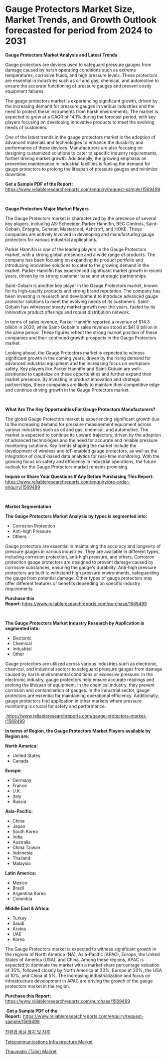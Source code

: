 <p><h1>Gauge Protectors Market Size, Market Trends, and Growth Outlook forecasted for period from 2024 to 2031</h1></p><p><strong>Gauge Protectors Market Analysis and Latest Trends</strong></p>
<p><p>Gauge protectors are devices used to safeguard pressure gauges from damage caused by harsh operating conditions such as extreme temperatures, corrosive fluids, and high pressure levels. These protectors are essential in industries such as oil and gas, chemical, and automotive to ensure the accurate functioning of pressure gauges and prevent costly equipment failures.</p><p>The gauge protectors market is experiencing significant growth, driven by the increasing demand for pressure gauges in various industries and the need to protect these instruments from harsh environments. The market is expected to grow at a CAGR of 14.1% during the forecast period, with key players focusing on developing innovative products to meet the evolving needs of customers.</p><p>One of the latest trends in the gauge protectors market is the adoption of advanced materials and technologies to enhance the durability and performance of these devices. Manufacturers are also focusing on designing customized solutions to cater to specific industry requirements, further driving market growth. Additionally, the growing emphasis on preventive maintenance in industrial facilities is fueling the demand for gauge protectors to prolong the lifespan of pressure gauges and minimize downtime.</p></p>
<p><strong>Get a Sample PDF of the Report:&nbsp;</strong> <a href="https://www.reliableresearchreports.com/enquiry/request-sample/1569499">https://www.reliableresearchreports.com/enquiry/request-sample/1569499</a></p>
<p>&nbsp;</p>
<p><strong>Gauge Protectors Major Market Players</strong></p>
<p><p>The Gauge Protectors market is characterized by the presence of several key players, including AS-Schneider, Parker Hannifin, BEC Controls, Saint-Gobain, Entegris, Genstar, Mastercool, Ashcroft, and HOKE. These companies are actively involved in developing and manufacturing gauge protectors for various industrial applications.</p><p>Parker Hannifin is one of the leading players in the Gauge Protectors market, with a strong global presence and a wide range of products. The company has been focusing on expanding its product portfolio and introducing innovative solutions to cater to the growing demand in the market. Parker Hannifin has experienced significant market growth in recent years, driven by its strong customer base and strategic partnerships.</p><p>Saint-Gobain is another key player in the Gauge Protectors market, known for its high-quality products and strong brand reputation. The company has been investing in research and development to introduce advanced gauge protector solutions to meet the evolving needs of its customers. Saint-Gobain has witnessed steady market growth over the years, fueled by its innovative product offerings and robust distribution network.</p><p>In terms of sales revenue, Parker Hannifin reported a revenue of $14.3 billion in 2020, while Saint-Gobain's sales revenue stood at $41.6 billion in the same period. These figures reflect the strong market position of these companies and their continued growth prospects in the Gauge Protectors market.</p><p>Looking ahead, the Gauge Protectors market is expected to witness significant growth in the coming years, driven by the rising demand for advanced industrial equipment and the increasing focus on workplace safety. Key players like Parker Hannifin and Saint-Gobain are well-positioned to capitalize on these opportunities and further expand their market presence. By investing in product innovation and strategic partnerships, these companies are likely to maintain their competitive edge and continue driving growth in the Gauge Protectors market.</p></p>
<p>&nbsp;</p>
<p><strong>What Are The Key Opportunities For Gauge Protectors Manufacturers?</strong></p>
<p><p>The global Gauge Protectors market is experiencing significant growth due to the increasing demand for pressure measurement equipment across various industries such as oil and gas, chemical, and automotive. The market is expected to continue its upward trajectory, driven by the adoption of advanced technologies and the need for accurate and reliable pressure monitoring solutions. Key trends shaping the market include the development of wireless and IoT-enabled gauge protectors, as well as the integration of cloud-based data analytics for real-time monitoring. With the growing focus on safety and efficiency in industrial operations, the future outlook for the Gauge Protectors market remains promising.</p></p>
<p><strong>Inquire or Share Your Questions If Any Before Purchasing This Report:</strong> <a href="https://www.reliableresearchreports.com/enquiry/pre-order-enquiry/1569499">https://www.reliableresearchreports.com/enquiry/pre-order-enquiry/1569499</a></p>
<p>&nbsp;</p>
<p><strong>Market Segmentation</strong></p>
<p><strong>The Gauge Protectors Market Analysis by types is segmented into:</strong></p>
<p><ul><li>Corrosion Protection</li><li>Anti-high Pressure</li><li>Others</li></ul></p>
<p><p>Gauge protectors are essential in maintaining the accuracy and longevity of pressure gauges in various industries. They are available in different types, including corrosion protection, anti-high pressure, and others. Corrosion protection gauge protectors are designed to prevent damage caused by corrosive substances, ensuring the gauge's durability. Anti-high pressure protectors are built to withstand high pressure environments, safeguarding the gauge from potential damage. Other types of gauge protectors may offer different features or benefits depending on specific industry requirements.</p></p>
<p><strong>Purchase this Report:&nbsp;</strong><a href="https://www.reliableresearchreports.com/purchase/1569499">https://www.reliableresearchreports.com/purchase/1569499</a></p>
<p>&nbsp;</p>
<p><strong>The Gauge Protectors Market Industry Research by Application is segmented into:</strong></p>
<p><ul><li>Electonic</li><li>Chemical</li><li>Industrial</li><li>Other</li></ul></p>
<p><p>Gauge protectors are utilized across various industries such as electronic, chemical, and industrial sectors to safeguard pressure gauges from damage caused by harsh environmental conditions or excessive pressure. In the electronic industry, gauge protectors help ensure accurate readings and prolong the lifespan of equipment. In the chemical industry, they prevent corrosion and contamination of gauges. In the industrial sector, gauge protectors are essential for maintaining operational efficiency. Additionally, gauge protectors find application in other markets where pressure monitoring is crucial for safety and performance.</p></p>
<p><a href="https://www.reliableresearchreports.com/gauge-protectors-market-r1569499">&nbsp;https://www.reliableresearchreports.com/gauge-protectors-market-r1569499</a></p>
<p><strong>In terms of Region, the Gauge Protectors Market Players available by Region are:</strong></p>
<p>
    <p> <strong> North America: </strong>
        <ul>
            <li>United States</li>
            <li>Canada</li>
        </ul>
        </p> 
    <p> <strong> Europe: </strong>
        <ul>
            <li>Germany</li>
            <li>France</li>
            <li>U.K.</li>
            <li>Italy</li>
            <li>Russia</li>
        </ul>
        </p> 
    <p> <strong> Asia-Pacific: </strong>
        <ul>
            <li>China</li>
            <li>Japan</li>
            <li>South Korea</li>
            <li>India</li>
            <li>Australia</li>
            <li>China Taiwan</li>
            <li>Indonesia</li>
            <li>Thailand</li>
            <li>Malaysia</li>
        </ul>
        </p> 
    <p> <strong> Latin America: </strong>
        <ul>
            <li>Mexico</li>
            <li>Brazil</li>
            <li>Argentina Korea</li>
            <li>Colombia</li>
        </ul>
        </p> 
    <p> <strong> Middle East & Africa: </strong>
        <ul>
            <li>Turkey</li>
            <li>Saudi</li>
            <li>Arabia</li>
            <li>UAE</li>
            <li>Korea</li>
        </ul>
    </p>
    </p>
<p><p>The Gauge Protectors market is expected to witness significant growth in the regions of North America (NA), Asia-Pacific (APAC), Europe, the United States of America (USA), and China. Among these regions, APAC is expected to dominate the market with a market share percentage valuation of 35%, followed closely by North America at 30%, Europe at 20%, the USA at 10%, and China at 5%. The increasing industrialization and focus on infrastructure development in APAC are driving the growth of the gauge protectors market in the region.</p></p>
<p><strong>Purchase this Report: </strong><a href="https://www.reliableresearchreports.com/purchase/1569499">https://www.reliableresearchreports.com/purchase/1569499</a></p>
<p>&nbsp;<strong>Get a Sample PDF of the Report:&nbsp;&nbsp;</strong><a href="https://www.reliableresearchreports.com/enquiry/request-sample/1569499">https://www.reliableresearchreports.com/enquiry/request-sample/1569499</a></p>
<p><strong></strong></p>
<p><p><a href="https://github.com/risastia4/Market-Research-Report-List-1/blob/main/9476023103204.md">친환경 비닐 봉지 및 자루</a></p><p><a href="https://github.com/edytherolanlouisejk1miz0wig/Market-Research-Report-List-2/blob/main/telecommunications-infrastructure-market.md">Telecommunications Infrastructure Market</a></p><p><a href="https://github.com/gracielawharr/Market-Research-Report-List-1/blob/main/thaumatin-talin-market.md">Thaumatin (Talin) Market</a></p></p>